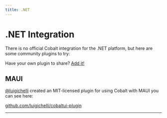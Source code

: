 ```yaml
---
title: .NET
---
```


# .NET Integration

There is no official Cobalt integration for the .NET platform, but here are some community plugins to try:

Have your own plugin to share? [Add it!](https://github.com/drwpow/cobalt-ui/pull)

## MAUI

[@luigichelli](https://github.com/luigichelli) created an MIT-licensed plugin for using Cobalt with MAUI you can see here:

[github.com/luigichelli/cobaltui-plugin](https://github.com/luigichelli/cobaltui-plugin)

---


